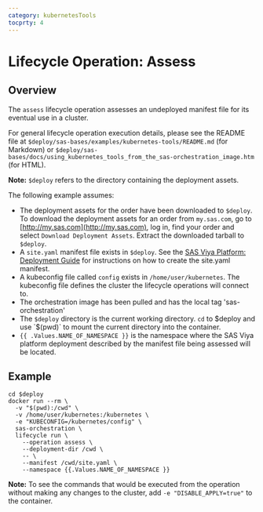 ```yaml
---
category: kubernetesTools
tocprty: 4
---
```


# Lifecycle Operation: Assess

## Overview

The `assess` lifecycle operation assesses an undeployed manifest file for its eventual use in a cluster.

For general lifecycle operation execution details, please see the README file at
`$deploy/sas-bases/examples/kubernetes-tools/README.md` (for Markdown) or
`$deploy/sas-bases/docs/using_kubernetes_tools_from_the_sas-orchestration_image.htm` (for HTML).

**Note:** `$deploy` refers to the directory containing the deployment assets.

The following example assumes:

* The deployment assets for the order have been downloaded to `$deploy`. To download the deployment assets
  for an order from `my.sas.com`, go to [http://my.sas.com](http://my.sas.com), log in, find your order
  and select `Download Deployment Assets`. Extract the downloaded tarball to `$deploy`.
* A `site.yaml` manifest file exists in `$deploy`.
  See the [SAS Viya Platform: Deployment Guide](http://documentation.sas.com/?cdcId=itopscdc&cdcVersion=default&docsetId=dplyml0phy0dkr&docsetTarget=titlepage.htm)
  for instructions on how to create the site.yaml manifest.
* A kubeconfig file called `config` exists in `/home/user/kubernetes`. The kubeconfig file defines the cluster
  the lifecycle operations will connect to.
* The orchestration image has been pulled and has the local tag 'sas-orchestration'
* The `$deploy` directory is the current working directory.
  `cd` to $deploy and use `$(pwd)` to mount the current directory into the container.
* `{{ .Values.NAME_OF_NAMESPACE }}` is the namespace where the SAS Viya platform deployment described by the manifest file being assessed will be located.

## Example

```
cd $deploy
docker run --rm \
  -v "$(pwd):/cwd" \
  -v /home/user/kubernetes:/kubernetes \
  -e "KUBECONFIG=/kubernetes/config" \
  sas-orchestration \
  lifecycle run \
    --operation assess \
    --deployment-dir /cwd \
    -- \
    --manifest /cwd/site.yaml \
    --namespace {{.Values.NAME_OF_NAMESPACE }}
```

**Note:** To see the commands that would be executed from the operation without
making any changes to the cluster, add `-e "DISABLE_APPLY=true"` to the container.
